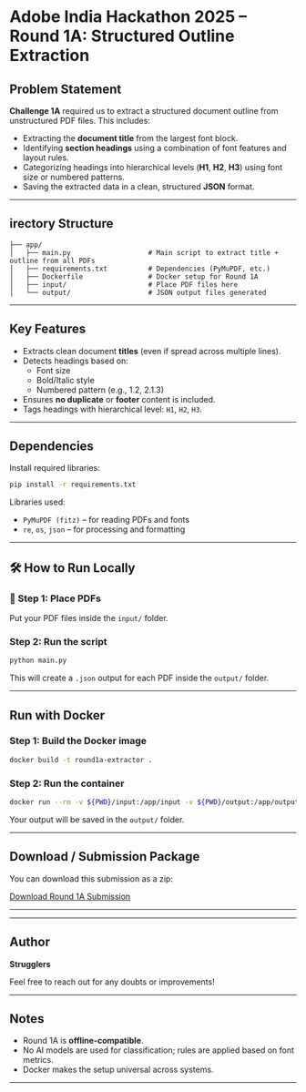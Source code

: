 # Adobe India Hackathon 2025 – Round 1A: Structured Outline Extraction

## Problem Statement
**Challenge 1A** required us to extract a structured document outline from unstructured PDF files. This includes:

- Extracting the **document title** from the largest font block.
- Identifying **section headings** using a combination of font features and layout rules.
- Categorizing headings into hierarchical levels (**H1**, **H2**, **H3**) using font size or numbered patterns.
- Saving the extracted data in a clean, structured **JSON** format.

---

## irectory Structure

```
├── app/
│   ├── main.py                   # Main script to extract title + outline from all PDFs
│   ├── requirements.txt          # Dependencies (PyMuPDF, etc.)
│   ├── Dockerfile                # Docker setup for Round 1A
│   ├── input/                    # Place PDF files here
│   └── output/                   # JSON output files generated
```

---

## Key Features
- Extracts clean document **titles** (even if spread across multiple lines).
- Detects headings based on:
  - Font size
  - Bold/Italic style
  - Numbered pattern (e.g., 1.2, 2.1.3)
- Ensures **no duplicate** or **footer** content is included.
- Tags headings with hierarchical level: `H1`, `H2`, `H3`.

---

## Dependencies

Install required libraries:
```bash
pip install -r requirements.txt
```

Libraries used:
- `PyMuPDF (fitz)` – for reading PDFs and fonts
- `re`, `os`, `json` – for processing and formatting

---

## 🛠️ How to Run Locally

### 🔧 Step 1: Place PDFs

Put your PDF files inside the `input/` folder.

### Step 2: Run the script

```bash
python main.py
```

This will create a `.json` output for each PDF inside the `output/` folder.

---

## Run with Docker

### Step 1: Build the Docker image
```bash
docker build -t round1a-extractor .
```

### Step 2: Run the container
```bash
docker run --rm -v ${PWD}/input:/app/input -v ${PWD}/output:/app/output round1a-extractor
```

Your output will be saved in the `output/` folder.

---

## Download / Submission Package

You can download this submission as a zip:

[Download Round 1A Submission](https://github.com/Anishhhh12/struggerlers1-a)  

---


---

## Author
  **Strugglers**  

Feel free to reach out for any doubts or improvements!

---

## Notes

- Round 1A is **offline-compatible**.
- No AI models are used for classification; rules are applied based on font metrics.
- Docker makes the setup universal across systems.

---
